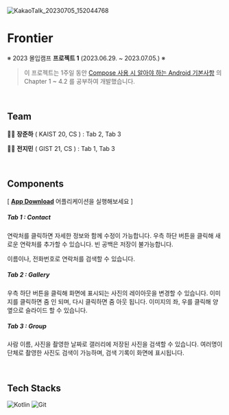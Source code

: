 ![KakaoTalk_20230705_152044768](https://github.com/Junha-Jang/madcamp-proj1/assets/91927189/8be240f9-e758-427d-abcd-d0cdb6d40fa9)

# Frontier
※ 2023 몰입캠프 __프로젝트 1__ (2023.06.29. ~ 2023.07.05.) ※

> 이 프로젝트는 1주일 동안 [Compose 사용 시 알아야 하는 Android 기본사항](https://developer.android.com/courses/android-basics-compose/course?hl=ko) 의 Chapter 1 ~ 4.2 를 공부하여 개발했습니다.

<br/>

## Team

:ok_man: __장준하__ ( KAIST 20, CS ) : Tab 2, Tab 3 
<br/>

:sassy_man: __전지민__ ( GIST 21, CS ) : Tab 1, Tab 3

<br/>

## Components
[ [__App Download__](https://github.com/<your_username>/<your_repo>/raw/main/yourfile.apk) 어플리케이션을 실행해보세요 ]

##### Tab 1 : Contact

연락처를 클릭하면 자세한 정보와 함께 수정이 가능합니다. 우측 하단 버튼을 클릭해 새로운 연락처를 추가할 수 있습니다.
빈 공백은 저장이 불가능합니다.

이름이나, 전화번호로 연락처를 검색할 수 있습니다.

##### Tab 2 : Gallery

우측 하단 버튼을 클릭해 화면에 표시되는 사진의 레이아웃을 변경할 수 있습니다.
이미지를 클릭하면 줌 인 되며, 다시 클릭하면 줌 아웃 됩니다. 이미지의 좌, 우를 클릭해 양 옆으로 슬라이드 할 수 있습니다.

##### Tab 3 : Group

사람 이름, 사진을 촬영한 날짜로 갤러리에 저장된 사진을 검색할 수 있습니다.
여러명이 단체로 촬영한 사진도 검색이 가능하며, 검색 기록이 화면에 표시됩니다.

<br/>

## Tech Stacks

![Kotlin](https://img.shields.io/badge/kotlin-%237F52FF.svg?style=for-the-badge&logo=kotlin&logoColor=white)
![Git](https://img.shields.io/badge/git-%23F05033.svg?style=for-the-badge&logo=git&logoColor=white)



